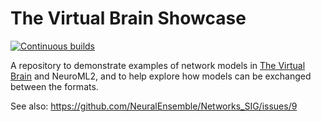 # The Virtual Brain Showcase

[![Continuous builds](https://github.com/OpenSourceBrain/TheVirtualBrainShowcase/actions/workflows/omv-ci.yml/badge.svg)](https://github.com/OpenSourceBrain/TheVirtualBrainShowcase/actions/workflows/omv-ci.yml)

A repository to demonstrate examples of network models in [The Virtual Brain](https://www.thevirtualbrain.org) and NeuroML2, and to help explore how models can be exchanged between the formats.

See also: https://github.com/NeuralEnsemble/Networks_SIG/issues/9
